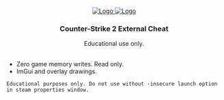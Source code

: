 <br/>
<p align="center">
  <a href="https://github.com/Zckyy/CS2-External">
    <img src="https://upload.wikimedia.org/wikipedia/commons/b/b8/Counter-Strike_2_logo.svg" alt="Logo">
    <img src="https://i.imgur.com/4qxrhNP.jpeg" alt="Logo">
    
  </a>

  <h3 align="center">Counter-Strike 2 External Cheat</h3>

  <p align="center">
    Educational use only.
    <br/>
    <br/>
  </p>
</p>

- Zero game memory writes. Read only.
- ImGui and overlay drawings.

`Educational purposes only. Do not use without -insecure launch option in steam properties window.`
